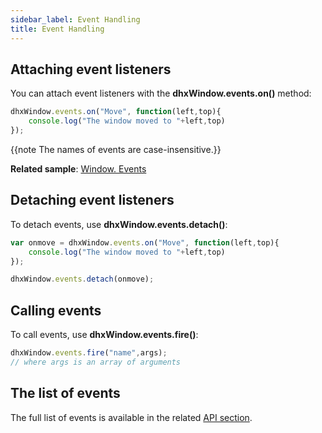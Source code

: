 ```yaml
---
sidebar_label: Event Handling
title: Event Handling
---          
```


## Attaching event listeners

You can attach event listeners with the **dhxWindow.events.on()** method:

~~~js
dhxWindow.events.on("Move", function(left,top){
    console.log("The window moved to "+left,top)
});
~~~

{{note The names of events are case-insensitive.}}

**Related sample**: [Window. Events](https://snippet.dhtmlx.com/jfu4upwd)

## Detaching event listeners

To detach events, use **dhxWindow.events.detach()**:

~~~js
var onmove = dhxWindow.events.on("Move", function(left,top){
    console.log("The window moved to "+left,top)
});

dhxWindow.events.detach(onmove);
~~~

## Calling events

To call events, use **dhxWindow.events.fire()**:

~~~js
dhxWindow.events.fire("name",args);
// where args is an array of arguments
~~~

## The list of events

The full list of events is available in the related [API section](window/api/refs/window_events.md).


